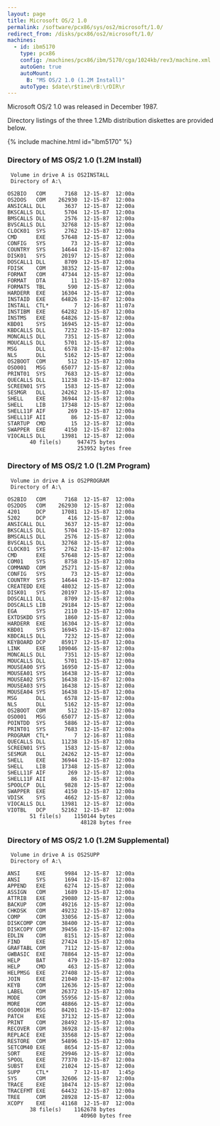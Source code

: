 ```yaml
---
layout: page
title: Microsoft OS/2 1.0
permalink: /software/pcx86/sys/os2/microsoft/1.0/
redirect_from: /disks/pcx86/os2/microsoft/1.0/
machines:
  - id: ibm5170
    type: pcx86
    config: /machines/pcx86/ibm/5170/cga/1024kb/rev3/machine.xml
    autoGen: true
    autoMount:
      B: "MS OS/2 1.0 (1.2M Install)"
    autoType: $date\r$time\rB:\rDIR\r
---
```


Microsoft OS/2 1.0 was released in December 1987.

Directory listings of the three 1.2Mb distribution diskettes are provided below.

{% include machine.html id="ibm5170" %}

### Directory of MS OS/2 1.0 (1.2M Install)

     Volume in drive A is OS2INSTALL
     Directory of A:\

    OS2BIO   COM      7168  12-15-87  12:00a
    OS2DOS   COM    262930  12-15-87  12:00a
    ANSICALL DLL      3637  12-15-87  12:00a
    BKSCALLS DLL      5704  12-15-87  12:00a
    BMSCALLS DLL      2576  12-15-87  12:00a
    BVSCALLS DLL     32768  12-15-87  12:00a
    CLOCK01  SYS      2762  12-15-87  12:00a
    CMD      EXE     57648  12-15-87  12:00a
    CONFIG   SYS        73  12-15-87  12:00a
    COUNTRY  SYS     14644  12-15-87  12:00a
    DISK01   SYS     20197  12-15-87  12:00a
    DOSCALL1 DLL      8709  12-15-87  12:00a
    FDISK    COM     38352  12-15-87  12:00a
    FORMAT   COM     47344  12-15-87  12:00a
    FORMAT   DTA        11  12-15-87  12:00a
    FORMATS  TBL       590  12-15-87  12:00a
    HARDERR  EXE     16304  12-15-87  12:00a
    INSTAID  EXE     64826  12-15-87  12:00a
    INSTALL  CTL*        7  12-16-87  11:07a
    INSTIBM  EXE     64282  12-15-87  12:00a
    INSTMS   EXE     64826  12-15-87  12:00a
    KBD01    SYS     16945  12-15-87  12:00a
    KBDCALLS DLL      7232  12-15-87  12:00a
    MONCALLS DLL      7351  12-15-87  12:00a
    MOUCALLS DLL      5701  12-15-87  12:00a
    MSG      DLL      6578  12-15-87  12:00a
    NLS      DLL      5162  12-15-87  12:00a
    OS2BOOT  COM       512  12-15-87  12:00a
    OSO001   MSG     65077  12-15-87  12:00a
    PRINT01  SYS      7683  12-15-87  12:00a
    QUECALLS DLL     11238  12-15-87  12:00a
    SCREEN01 SYS      1583  12-15-87  12:00a
    SESMGR   DLL     24262  12-15-87  12:00a
    SHELL    EXE     36944  12-15-87  12:00a
    SHELL    LIB     17348  12-15-87  12:00a
    SHELL11F AIF       269  12-15-87  12:00a
    SHELL11F AII        86  12-15-87  12:00a
    STARTUP  CMD        15  12-15-87  12:00a
    SWAPPER  EXE      4150  12-15-87  12:00a
    VIOCALLS DLL     13981  12-15-87  12:00a
           40 file(s)     947475 bytes
                          253952 bytes free

### Directory of MS OS/2 1.0 (1.2M Program)

     Volume in drive A is OS2PROGRAM
     Directory of A:\

    OS2BIO   COM      7168  12-15-87  12:00a
    OS2DOS   COM    262930  12-15-87  12:00a
    4201     DCP     17081  12-15-87  12:00a
    5202     DCP       416  12-15-87  12:00a
    ANSICALL DLL      3637  12-15-87  12:00a
    BKSCALLS DLL      5704  12-15-87  12:00a
    BMSCALLS DLL      2576  12-15-87  12:00a
    BVSCALLS DLL     32768  12-15-87  12:00a
    CLOCK01  SYS      2762  12-15-87  12:00a
    CMD      EXE     57648  12-15-87  12:00a
    COM01    SYS      8758  12-15-87  12:00a
    COMMAND  COM     25271  12-15-87  12:00a
    CONFIG   SYS        73  12-15-87  12:00a
    COUNTRY  SYS     14644  12-15-87  12:00a
    CREATEDD EXE     48032  12-15-87  12:00a
    DISK01   SYS     20197  12-15-87  12:00a
    DOSCALL1 DLL      8709  12-15-87  12:00a
    DOSCALLS LIB     29184  12-15-87  12:00a
    EGA      SYS      2110  12-15-87  12:00a
    EXTDSKDD SYS      1860  12-15-87  12:00a
    HARDERR  EXE     16304  12-15-87  12:00a
    KBD01    SYS     16945  12-15-87  12:00a
    KBDCALLS DLL      7232  12-15-87  12:00a
    KEYBOARD DCP     85917  12-15-87  12:00a
    LINK     EXE    109046  12-15-87  12:00a
    MONCALLS DLL      7351  12-15-87  12:00a
    MOUCALLS DLL      5701  12-15-87  12:00a
    MOUSEA00 SYS     16950  12-15-87  12:00a
    MOUSEA01 SYS     16438  12-15-87  12:00a
    MOUSEA02 SYS     16438  12-15-87  12:00a
    MOUSEA03 SYS     16438  12-15-87  12:00a
    MOUSEA04 SYS     16438  12-15-87  12:00a
    MSG      DLL      6578  12-15-87  12:00a
    NLS      DLL      5162  12-15-87  12:00a
    OS2BOOT  COM       512  12-15-87  12:00a
    OSO001   MSG     65077  12-15-87  12:00a
    POINTDD  SYS      5886  12-15-87  12:00a
    PRINT01  SYS      7683  12-15-87  12:00a
    PROGRAM  CTL*        7  12-16-87  11:08a
    QUECALLS DLL     11238  12-15-87  12:00a
    SCREEN01 SYS      1583  12-15-87  12:00a
    SESMGR   DLL     24262  12-15-87  12:00a
    SHELL    EXE     36944  12-15-87  12:00a
    SHELL    LIB     17348  12-15-87  12:00a
    SHELL11F AIF       269  12-15-87  12:00a
    SHELL11F AII        86  12-15-87  12:00a
    SPOOLCP  DLL      9828  12-15-87  12:00a
    SWAPPER  EXE      4150  12-15-87  12:00a
    VDISK    SYS      4662  12-15-87  12:00a
    VIOCALLS DLL     13981  12-15-87  12:00a
    VIOTBL   DCP     52162  12-15-87  12:00a
           51 file(s)    1150144 bytes
                           48128 bytes free

### Directory of MS OS/2 1.0 (1.2M Supplemental)

     Volume in drive A is OS2SUPP
     Directory of A:\

    ANSI     EXE      9984  12-15-87  12:00a
    ANSI     SYS      1694  12-15-87  12:00a
    APPEND   EXE      6274  12-15-87  12:00a
    ASSIGN   COM      1689  12-15-87  12:00a
    ATTRIB   EXE     29080  12-15-87  12:00a
    BACKUP   COM     49216  12-15-87  12:00a
    CHKDSK   COM     49232  12-15-87  12:00a
    COMP     COM     33056  12-15-87  12:00a
    DISKCOMP COM     38400  12-15-87  12:00a
    DISKCOPY COM     39456  12-15-87  12:00a
    EDLIN    COM      8151  12-15-87  12:00a
    FIND     EXE     27424  12-15-87  12:00a
    GRAFTABL COM      7112  12-15-87  12:00a
    GWBASIC  EXE     78864  12-15-87  12:00a
    HELP     BAT       479  12-15-87  12:00a
    HELP     CMD       463  12-15-87  12:00a
    HELPMSG  EXE     27408  12-15-87  12:00a
    JOIN     EXE     21040  12-15-87  12:00a
    KEYB     COM     12636  12-15-87  12:00a
    LABEL    COM     26372  12-15-87  12:00a
    MODE     COM     55956  12-15-87  12:00a
    MORE     COM     48866  12-15-87  12:00a
    OSO001H  MSG     84201  12-15-87  12:00a
    PATCH    EXE     37132  12-15-87  12:00a
    PRINT    COM     28492  12-15-87  12:00a
    RECOVER  COM     36928  12-15-87  12:00a
    REPLACE  EXE     33568  12-15-87  12:00a
    RESTORE  COM     54896  12-15-87  12:00a
    SETCOM40 EXE      8654  12-15-87  12:00a
    SORT     EXE     29946  12-15-87  12:00a
    SPOOL    EXE     77370  12-15-87  12:00a
    SUBST    EXE     21024  12-15-87  12:00a
    SUPP     CTL*        7  12-11-87   1:45p
    SYS      COM     32606  12-15-87  12:00a
    TRACE    EXE     10474  12-15-87  12:00a
    TRACEFMT EXE     64432  12-15-87  12:00a
    TREE     COM     28928  12-15-87  12:00a
    XCOPY    EXE     41168  12-15-87  12:00a
           38 file(s)    1162678 bytes
                           40960 bytes free
